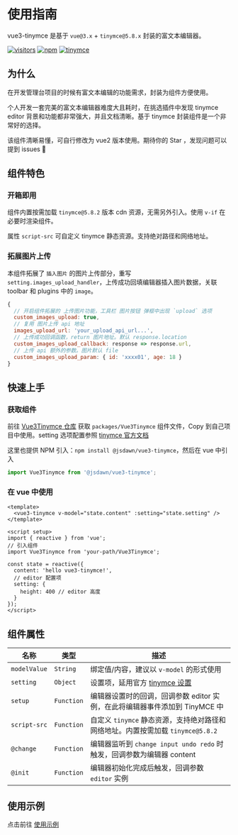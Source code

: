 # 使用指南

vue3-tinymce 是基于 `vue@3.x` + `tinymce@5.8.x` 封装的富文本编辑器。

[![visitors](https://visitor-badge.laobi.icu/badge?page_id=jsdawn.vue3-tinymce)](https://gitee.com/jsdawn/vue3-tinymce)
[![npm](https://img.shields.io/npm/dt/@jsdawn/vue3-tinymce?label=vue3-tinymce&logo=npm)](https://www.npmjs.com/package/@jsdawn/vue3-tinymce)
[![tinymce](https://img.shields.io/badge/tinymce-%5E5.8.2-blue)](https://www.tiny.cloud/docs/)

## 为什么

在开发管理台项目的时候有富文本编辑的功能需求，封装为组件方便使用。

个人开发一套完美的富文本编辑器难度大且耗时，在挑选插件中发现 tinymce editor 背景和功能都非常强大，并且文档清晰。基于 tinymce 封装组件是一个非常好的选择。

该组件清晰易懂，可自行修改为 vue2 版本使用。期待你的 Star <Badge type="tip" text="+1" vertical="top" /> ，发现问题可以提到 issues 👏

## 组件特色

### 开箱即用

组件内置按需加载 `tinymce@5.8.2` 版本 cdn 资源，无需另外引入。使用 `v-if` 在必要时渲染组件。

属性 `script-src` 可自定义 tinymce 静态资源。支持绝对路径和网络地址。

### 拓展图片上传

本组件拓展了 `插入图片` 的图片上传部分，重写 `setting.images_upload_handler`，上传成功回填编辑器插入图片数据，关联 toolbar 和 plugins 中的 `image`。

```js
{
  // 开启组件拓展的 上传图片功能，工具栏 图片按钮 弹框中出现 `upload` 选项
  custom_images_upload: true,
  // 复用 图片上传 api 地址
  images_upload_url: 'your_upload_api_url...',
  // 上传成功回调函数，return 图片地址。默认 response.location
  custom_images_upload_callback: response => response.url,
  // 上传 api 额外的参数。图片默认 file
  custom_images_upload_param: { id: 'xxxx01', age: 18 }
}
```

## 快速上手

### 获取组件

前往 [Vue3Tinymce 仓库](https://gitee.com/jsdawn/vue3-tinymce.git) 获取 `packages/Vue3Tinymce` 组件文件，Copy 到自己项目中使用。setting 选项配置参照 [tinymce 官方文档](https://www.tiny.cloud/docs/)

这里也提供 NPM 引入：`npm install @jsdawn/vue3-tinymce`，然后在 vue 中引入

```js
import Vue3Tinymce from '@jsdawn/vue3-tinymce';
```

### 在 vue 中使用

```vue
<template>
  <vue3-tinymce v-model="state.content" :setting="state.setting" />
</template>

<script setup>
import { reactive } from 'vue';
// 引入组件
import Vue3Tinymce from 'your-path/Vue3Tinymce';

const state = reactive({
  content: 'hello vue3-tinymce!',
  // editor 配置项
  setting: {
    height: 400 // editor 高度
  }
});
</script>
```

## 组件属性

| 名称         | 类型       | 描述                                                                                          |
| ------------ | ---------- | --------------------------------------------------------------------------------------------- |
| `modelValue` | `String`   | 绑定值/内容，建议以 `v-model` 的形式使用                                                      |
| `setting`    | `Object`   | 设置项，延用官方 [tinymce 设置](https://www.tiny.cloud/docs/configure/integration-and-setup/) |
| `setup`      | `Function` | 编辑器设置时的回调，回调参数 editor 实例，在此将编辑器事件添加到 TinyMCE 中                   |
| `script-src` | `Function` | 自定义 `tinymce` 静态资源，支持绝对路径和网络地址。内置按需加载 `tinymce@5.8.2`               |
| `@change`    | `Function` | 编辑器监听到 `change input undo redo` 时触发，回调参数为编辑器 content                        |
| `@init`      | `Function` | 编辑器初始化完成后触发，回调参数 `editor` 实例                                                |

## 使用示例

点击前往 [使用示例](http://jsdawn.gitee.io/vue3-tinymce/)
